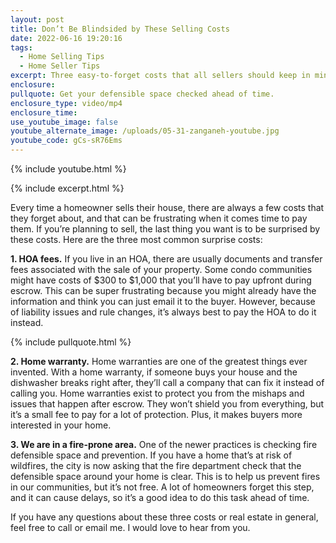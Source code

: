 ```yaml
---
layout: post
title: Don’t Be Blindsided by These Selling Costs
date: 2022-06-16 19:20:16
tags:
  - Home Selling Tips
  - Home Seller Tips
excerpt: Three easy-to-forget costs that all sellers should keep in mind.
enclosure:
pullquote: Get your defensible space checked ahead of time.
enclosure_type: video/mp4
enclosure_time:
use_youtube_image: false
youtube_alternate_image: /uploads/05-31-zanganeh-youtube.jpg
youtube_code: gCs-sR76Ems
---
```

{% include youtube.html %}

{% include excerpt.html %}

Every time a homeowner sells their house, there are always a few costs that they forget about, and that can be frustrating when it comes time to pay them. If you’re planning to sell, the last thing you want is to be surprised by these costs. Here are the three most common surprise costs:

**1\. HOA fees.** If you live in an HOA, there are usually documents and transfer fees associated with the sale of your property. Some condo communities might have costs of $300 to $1,000 that you’ll have to pay upfront during escrow. This can be super frustrating because you might already have the information and think you can just email it to the buyer. However, because of liability issues and rule changes, it’s always best to pay the HOA to do it instead.

{% include pullquote.html %}

**2\. Home warranty.** Home warranties are one of the greatest things ever invented. With a home warranty, if someone buys your house and the dishwasher breaks right after, they’ll call a company that can fix it instead of calling you. Home warranties exist to protect you from the mishaps and issues that happen after escrow. They won’t shield you from everything, but it’s a small fee to pay for a lot of protection. Plus, it makes buyers more interested in your home.

**3\. We are in a fire-prone area.** One of the newer practices is checking fire defensible space and prevention. If you have a home that’s at risk of wildfires, the city is now asking that the fire department check that the defensible space around your home is clear. This is to help us prevent fires in our communities, but it’s not free. A lot of homeowners forget this step, and it can cause delays, so it’s a good idea to do this task ahead of time.

If you have any questions about these three costs or real estate in general, feel free to call or email me. I would love to hear from you.
